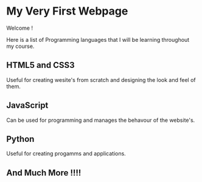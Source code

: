 # My Very First Webpage

Welcome !

Here is a list of Programming languages that I will be learning throughout my course.

## HTML5 and CSS3 
Useful for creating wesite's from scratch and designing the look and feel of them.

## JavaScript
Can be used for programming and manages the behavour of the website's.

## Python
Useful for creating progamms and applications.

## And Much More !!!!